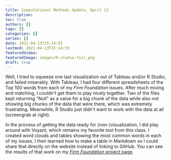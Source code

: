 ```yaml
---
title: Computational Methods Update, April 13
description:
toc: true
authors: []
tags: []
categories: []
series: []
date: 2021-04-13T15:14:55
lastmod: 2021-04-13T15:14:55
featuredVideo:
featuredImage: images/R-studio-fail.png
draft: true
---
```


Well, I tried to squeeze one last visualization out of Tableau and/or R Studio, and failed miserably. With Tableau, I had four different spreadsheets of the Top 100 words from each of my *Firm Foundation* issues. After much mixing and matching, I couldn't get them to play nicely together. Two of the files kept returning "Null" as a value for a big chunk of the data while also not showing big chunks of the data that were there, which was extremely frustrating. Meanwhile, R Studio just didn't want to work with the data at all (screengrab at right). 

In the process of getting the data ready for (non-)visualization, I did play around with Voyant, which remains my favorite tool from this class. I created word clouds and tables showing the most common words in each of my issues. I then learned how to make a table in Markdown so I could share that directly on the website instead of linking to GitHub. You can see the results of that work on my [*Firm Foundation* project page](https://pa20bm.github.io/HugoSite/projects/firm_foundation/).